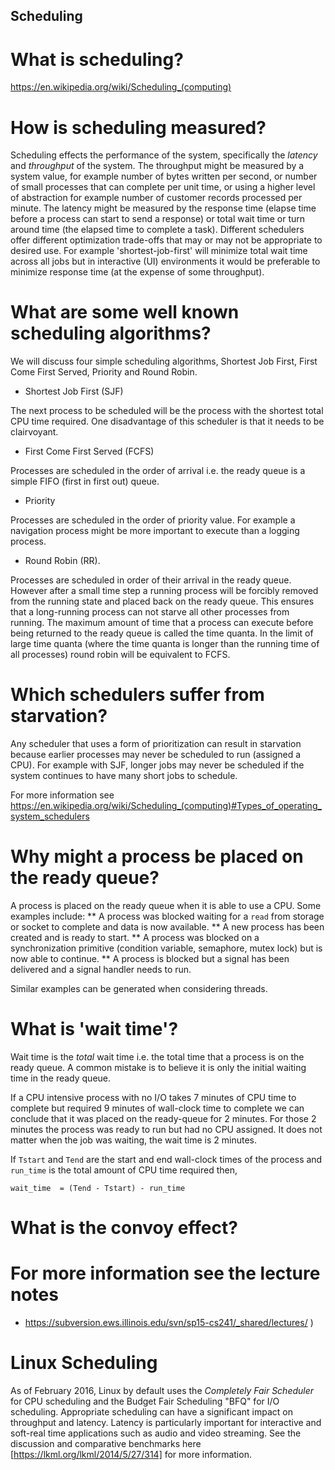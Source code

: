 ## Scheduling
# What is scheduling?
https://en.wikipedia.org/wiki/Scheduling_(computing)

# How is scheduling measured?
Scheduling effects the performance of the system, specifically the *latency* and *throughput* of the system. The throughput might be measured by a system value, for example number of bytes written per second, or number of small processes that can complete per unit time, or using a higher level of abstraction for example number of customer records processed per minute. The latency might be measured by the response time (elapse time before a process can start to send a response) or total wait time or turn around time (the elapsed time to complete a task). Different schedulers offer different optimization trade-offs that may or may not be appropriate to desired use. For example 'shortest-job-first' will minimize total wait time across all jobs but in interactive (UI) environments it would be preferable to minimize response time (at the expense of some throughput).

# What are some well known scheduling algorithms?

We will discuss four simple scheduling algorithms, Shortest Job First, First Come First Served, Priority and Round Robin.

* Shortest Job First (SJF)

The next process to be scheduled will be the process with the shortest total CPU time required. One disadvantage of this scheduler is that it needs to be clairvoyant. 

* First Come First Served (FCFS)

Processes are scheduled in the order of arrival i.e. the ready queue is a simple FIFO (first in first out) queue.

* Priority

Processes are scheduled in the order of priority value. For example a navigation process might be more important to execute than a logging process.

* Round Robin (RR).

Processes are scheduled in order of their arrival in the ready queue. However after a small time step a running process will be forcibly removed from the running state and placed back on the ready queue. This ensures that a long-running process can not starve all other processes from running.
The maximum amount of time that a process can execute before being returned to the ready queue is called the time quanta. In the limit of large time quanta (where the time quanta is longer than the running time of all processes) round robin will be equivalent to FCFS.

# Which schedulers suffer from starvation?
Any scheduler that uses a form of prioritization can result in starvation because earlier processes may never be scheduled to run (assigned a CPU). For example with SJF, longer jobs may never be scheduled if the system continues to have many short jobs to schedule.

For more information see
https://en.wikipedia.org/wiki/Scheduling_(computing)#Types_of_operating_system_schedulers

# Why might a process be placed on the ready queue?

A process is placed on the ready queue when it is able to use a CPU. Some examples include:
** A process was blocked waiting for a `read` from storage or socket to complete and data is now available.
** A new process has been created and is ready to start.
** A process was blocked on a synchronization primitive (condition variable, semaphore, mutex lock) but is now able to continue.
** A process is blocked but a signal has been delivered and a signal handler needs to run.

Similar examples can be generated when considering threads.

# What is 'wait time'? 

Wait time is the *total* wait time i.e. the total time that a process is on the ready queue. A common mistake is to believe it is only the initial waiting time in the ready queue.

If a CPU intensive process with no I/O takes 7 minutes of CPU time to complete but required 9 minutes of wall-clock time to complete we can conclude that it was placed on the ready-queue for 2 minutes. For those 2 minutes the process was ready to run but had no CPU assigned. It does not matter when the job was waiting, the wait time is 2 minutes.

If  `Tstart` and `Tend` are the start and end wall-clock times of the process and `run_time` is the total amount of CPU time required then,

`wait_time  = (Tend - Tstart) - run_time`


# What is the convoy effect?


# For more information see the lecture notes

* https://subversion.ews.illinois.edu/svn/sp15-cs241/_shared/lectures/  )

# Linux Scheduling
As of February 2016, Linux by default uses the *Completely Fair Scheduler* for CPU scheduling and the Budget Fair Scheduling "BFQ" for I/O scheduling. Appropriate scheduling can have a significant impact on throughput and latency. Latency is particularly important for interactive and soft-real time applications such as audio and video streaming. See the discussion and comparative benchmarks here [https://lkml.org/lkml/2014/5/27/314] for more information.

